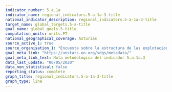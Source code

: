 ```yaml
---
indicator_number: 5.a.1a
indicator_name: regional_indicators.5-a-1a-3-title
national_indicator_description: regional_indicators.5-a-1a-3-title
target_name: global_targets.5-a-title
goal_name: global_goals.5-title
computation_units: units.PT
national_geographical_coverage: Asturias
source_active_1: true
source_organisation_1: "Encuesta sobre la estructura de las explotaciones agrícolas, INE"
goal_meta_link: "https://unstats.un.org/sdgs/metadata/"
goal_meta_link_text: Nota metodológica del indicador 5.a.1a.3
data_last_update: "06/05/2020"
data_non_statistical: false
reporting_status: complete
graph_title: regional_indicators.5-a-1a-3-title
graph_type: line
---
```

